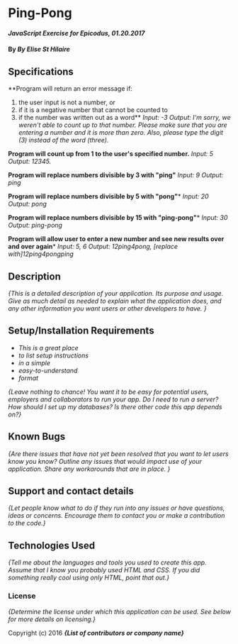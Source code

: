 # Ping-Pong

#### _JavaScript Exercise for Epicodus, 01.20.2017_

#### By _**By Elise St Hilaire**_

## Specifications
**Program will return an error message if:
1. the user input is not a number, or
2. if it is a negative number that cannot be counted to
3. if the number was written out as a word**
*Input: -3*
*Output: I'm sorry, we weren't able to count up to that number. Please make sure that you are entering a number and it is more than zero. Also, please type the digit (3) instead of the word (three).*

**Program will count up from 1 to the user's specified number.**
*Input: 5*
*Output: 12345.*

**Program will replace numbers divisible by 3 with "ping"**
*Input: 9*
*Output: ping*

**Program will replace numbers divisible by 5 with "pong"***
*Input: 20*
*Output: pong*

**Program will replace numbers divisible by 15 with "ping-pong"***
*Input: 30*
*Output: ping-pong*

**Program will allow user to enter a new number and see new results over and over again***
*Input: 5, 6*
*Output: 12ping4pong, [replace with]12ping4pongping*


## Description

_{This is a detailed description of your application. Its purpose and usage.  Give as much detail as needed to explain what the application does, and any other information you want users or other developers to have. }_

## Setup/Installation Requirements

* _This is a great place_
* _to list setup instructions_
* _in a simple_
* _easy-to-understand_
* _format_

_{Leave nothing to chance! You want it to be easy for potential users, employers and collaborators to run your app. Do I need to run a server? How should I set up my databases? Is there other code this app depends on?}_

## Known Bugs

_{Are there issues that have not yet been resolved that you want to let users know you know?  Outline any issues that would impact use of your application.  Share any workarounds that are in place. }_

## Support and contact details

_{Let people know what to do if they run into any issues or have questions, ideas or concerns.  Encourage them to contact you or make a contribution to the code.}_

## Technologies Used

_{Tell me about the languages and tools you used to create this app. Assume that I know you probably used HTML and CSS. If you did something really cool using only HTML, point that out.}_

### License

*{Determine the license under which this application can be used.  See below for more details on licensing.}*

Copyright (c) 2016 **_{List of contributors or company name}_**
